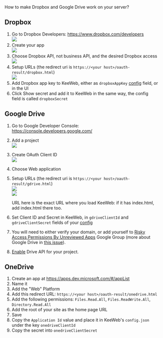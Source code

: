 How to make Dropbox and Google Drive work on your server?
## Dropbox

1. Go to Dropbox Developers: https://www.dropbox.com/developers  
   <img src="https://habrastorage.org/files/476/46a/e60/47646ae607ac48188fecb5ac3fc842c7.png"/>
2. Create your app  
   <img src="https://habrastorage.org/files/d33/233/587/d33233587d134e0bb130ad08e66a4405.png"/>
3. Choose Dropbox API, not business API, and the desired Dropbox access  
   <img src="https://habrastorage.org/files/100/dbb/0af/100dbb0afdf84635b834366a8b558ef9.png"/>
4. Setup URLs (the redirect uri is `https://<your host>/oauth-result/dropbox.html`)  
   <img src="https://habrastorage.org/files/6c3/1de/8e3/6c31de8e307545eb99d4a938bb65362c.png"/>
5. Add Dropbox app key to KeeWeb, either as `dropboxAppKey` [config](Configuration#json-app-config) field, or in the UI
6. Click Show secret and add it to KeeWeb in the same way, the config field is called `dropboxSecret`

## Google Drive

1. Go to Google Developer Console: https://console.developers.google.com/
2. Add a project  
   <img src="https://habrastorage.org/files/f25/825/dd0/f25825dd0beb4f6ebe0e20a083406363.png"/>
3. Create OAuth Client ID  
   <img src="https://habrastorage.org/files/4b4/8e8/fbb/4b48e8fbb1e04c95910bcdb4e993861d.png"/>
4. Choose Web application  
5. Setup URLs (the redirect uri is `https://<your host>/oauth-result/gdrive.html`)  
   <img src="https://habrastorage.org/files/8fb/e84/e08/8fbe84e08cfd4fdc987cd3b430d030ee.png"/>  
   <img src="https://habrastorage.org/files/df5/26a/064/df526a0649c9493aa1dffd3e0454f96c.png"/>

   URL here is the exact URL where you load KeeWeb: if it has index.html, add index.html there too.
6. Set Client ID and Secret in KeeWeb, in `gdriveClientId` and `gdriveClientSecret` fields of your [config](Configuration#json-app-config)
7. You will need to either verify your domain, or add yourself to [Risky Access Permissions By Unreviewed Apps](https://groups.google.com/forum/#!forum/risky-access-by-unreviewed-apps) Google Group (more about Google Drive in [this issue](https://github.com/keeweb/keeweb/issues/667)).
8. [Enable](https://console.developers.google.com/apis/library) Drive API for your project.

## OneDrive

1. Create an app at https://apps.dev.microsoft.com/#/appList
2. Name it
3. Add the "Web" Platform
4. Add this redirect URL: `https://<your host>/oauth-result/onedrive.html`
5. Add the following permissions: `Files.Read.All`, `Files.ReadWrite.All`, `Directory.Read.All`
6. Add the root of your site as the home page URL
7. Save
8. Copy the `Application Id` value and place it in KeeWeb's `config.json` under the key `onedriveClientId`
8. Copy the secret into `onedriveClientSecret`